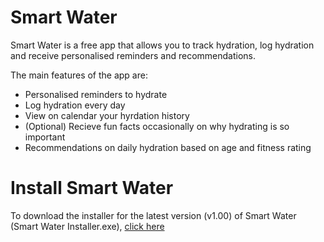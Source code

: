 # Smart Water
Smart Water is a free app that allows you to track hydration, log hydration and receive personalised reminders and recommendations.

The main features of the app are:
- Personalised reminders to hydrate
- Log hydration every day
- View on calendar your hyrdation history
- (Optional) Recieve fun facts occasionally on why hydrating is so important
- Recommendations on daily hydration based on age and fitness rating

# Install Smart Water
To download the installer for the latest version (v1.00) of Smart Water (Smart Water Installer.exe), [click here](https://github.com/Blake-Tourneur/Smart-Water/raw/master/Smart%20Water%20Installer.exe)
